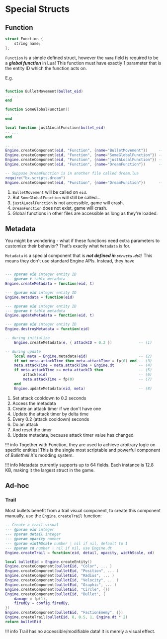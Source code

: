 
# Special Structs

## Function

```c++
struct Function {
    string name;
};
```

`Function` is a simple defined struct, however the `name` field is required to be a ***global function*** in Lua!
This function must have exactly 1 parameter that is the entity ID which the function acts on.

E.g.

```lua

function BulletMovement(bullet_eid)
-- ...
end

function SomeGlobalFunction()
-- ...
end

local function justALocalFunction(bullet_eid)
-- ...
end

-- ...
Engine.createComponent(eid, "Function", {name="BulletMovement"})     -- OK  (1)
Engine.createComponent(eid, "Function", {name="SomeGlobalFunction"}) -- BAD (2)
Engine.createComponent(eid, "Function", {name="justALocalFunction"}) -- BAD (3)
Engine.createComponent(eid, "Function", {name="DreamFunction"})      -- BAD (4)

-- Suppose DreamFunction is in another file called dream.lua
require("bx.scripts.dream")
Engine.createComponent(eid, "Function", {name="DreamFunction"})      -- OK  (5)
```

1. `BulletMovement` will be called on `eid`.
2. But `SomeGlobalFunction` will still be called...
3. `justALocalFunction` is not accessible, game will crash.
4. `DreamFunction` does not exist, game will crash.
5. Global functions in other files are accessible as long as they're loaded.

## Metadata

You might be wondering - what if these functions need extra parameters to customize their behavior?
That’s exactly what `Metadata` is for.

`Metadata` is a special component that is ***not defined in `structs.dsl`***! This means they don't use standard Engine APIs.
Instead, they have

```lua  hl_lines="3 6 10 13"

--- @param eid integer entity ID
--- @param t table metadata
Engine.createMetadata = function(eid, t)

--- @param eid integer entity ID
Engine.metadata = function(eid)

--- @param eid integer entity ID
--- @param t table metadata
Engine.updateMetadata = function(eid, t)

--- @param eid integer entity ID
Engine.destroyMetadata = function(eid)
```

<div class="result" markdown>

```lua title="Sample Usage"
-- during initialize
    Engine.createMetadata(e, { attackCD = 0.2 })            -- (1)

-- during update
    local meta = Engine.metadata(eid)                       -- (2)
    if not meta.attackTime then meta.attackTime = fp(0) end -- (3)
    meta.attackTime = meta.attackTime + Engine.dt           -- (4)
    if meta.attackTime >= meta.attackCD then                -- (5)
        attack(eid)                                         -- (6)
        meta.attackTime = fp(0)                             -- (7)
    end
    Engine.updateMetadata(eid, meta)                        -- (8)
```

1. Set attack cooldown to 0.2 seconds
2. Access the metadata
3. Create an attack timer if we don't have one
4. Update the attack timer by delta time
5. Every 0.2 (attack cooldown) seconds
6. Do an attack
7. And reset the timer
8. Update metadata, because attack timer value has changed

</div>

!!! info
    Together with Function, they are used to achieve arbitrary logic on specific entities!
    This is the single most scriptable and powerful component of *Bullethell X*'s modding system.

!!! info
    Metadata currently supports up to 64 fields.
    Each instance is 12.8 KB, making it the largest struct in the game.

## Ad-hoc

### Trail

Most bullets benefit from a trail visual component, to create this component manually,
use the `Engine.createTrail` function:

``` lua  hl_lines="7"
-- Create a trail visual
--- @param eid integer
--- @param detail integer
--- @param opacity number
--- @param widthScale number | nil if nil, default to 1
--- @param cd number | nil if nil, use Engine.dt
Engine.createTrail = function(eid, detail, opacity, widthScale, cd)
```

<div class="result" markdown>

``` lua title="Sample Usage in Helper.fireStandardBulletBoss" hl_lines="13"
local bulletEid = Engine.createEntity()
Engine.createComponent(bulletEid, "Color", ... )
Engine.createComponent(bulletEid, "Position", ... )
Engine.createComponent(bulletEid, "Radius", ... )
Engine.createComponent(bulletEid, "Velocity", ... )
Engine.createComponent(bulletEid, "Graphic", ... )
Engine.createComponent(bulletEid, "Circle", {})
Engine.createComponent(bulletEid, "Bullet", {
    damage = fp(1),
    firedBy = config.firedBy,
})
Engine.createComponent(bulletEid, "FactionEnemy", {})
Engine.createTrail(bulletEid, 8, 0.5, 1, Engine.dt * 2)
return bulletEid
```

</div>

!!! info
    Trail has no accessible/modifiable data! It is merely a visual effect.

